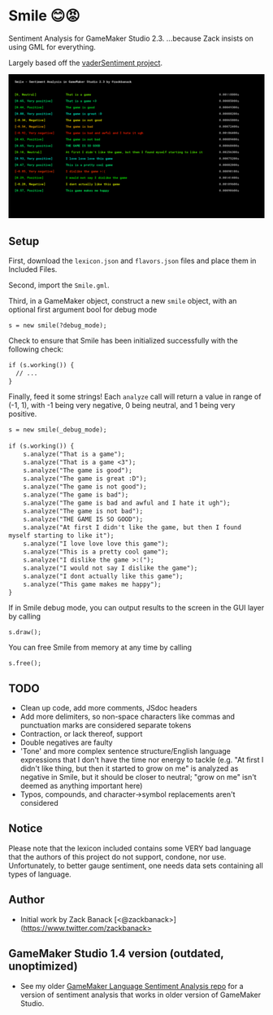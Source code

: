 # Smile 😊😡

Sentiment Analysis for GameMaker Studio 2.3. ...because Zack insists on using GML for everything. 

Largely based off the [vaderSentiment project](https://github.com/vaderSentiment/vaderSentiment-js).

![.gif of Smile, GameMaker Language Sentiment Analysis, in action](https://raw.githubusercontent.com/zbanack/smile/master/demo.png)

## Setup

First, download the `lexicon.json` and `flavors.json` files and place them in Included Files.

Second, import the `Smile.gml`.

Third, in a GameMaker object, construct a new `smile` object, with an optional first argument bool for debug mode
```
s = new smile(?debug_mode);
```

Check to ensure that Smile has been initialized successfully with the following check:
```
if (s.working()) {
  // ...
}
```

Finally, feed it some strings! Each `analyze` call will return a value in range of (-1, 1), with -1 being very negative, 0 being neutral, and 1 being very positive.

```
s = new smile(_debug_mode);

if (s.working()) {
	s.analyze("That is a game");
	s.analyze("That is a game <3");
	s.analyze("The game is good");
	s.analyze("The game is great :D");
	s.analyze("The game is not good");
	s.analyze("The game is bad");
	s.analyze("The game is bad and awful and I hate it ugh");
	s.analyze("The game is not bad");
	s.analyze("THE GAME IS SO GOOD");
	s.analyze("At first I didn't like the game, but then I found myself starting to like it");
	s.analyze("I love love love this game");
	s.analyze("This is a pretty cool game");
	s.analyze("I dislike the game >:(");
	s.analyze("I would not say I dislike the game");
	s.analyze("I dont actually like this game");
	s.analyze("This game makes me happy");
}
```

If in Smile debug mode, you can output results to the screen in the GUI layer by calling
```
s.draw();
```

You can free Smile from memory at any time by calling
```
s.free();
```

## TODO
- Clean up code, add more comments, JSdoc headers
- Add more delimiters, so non-space characters like commas and punctuation marks are considered separate tokens
- Contraction, or lack thereof, support
- Double negatives are faulty
- 'Tone' and more complex sentence structure/English language expressions that I don't have the time nor energy to tackle (e.g. "At first I didn't like thing, but then it started to grow on me" is analyzed as negative in Smile, but it should be closer to neutral; "grow on me" isn't deemed as anything important here)
- Typos, compounds, and character->symbol replacements aren't considered

## Notice
Please note that the lexicon included contains some VERY bad language that the authors of this project do not support, condone, nor use. Unfortunately, to better gauge sentiment, one needs data sets containing all types of language.

## Author
- Initial work by Zack Banack [<@zackbanack>](https://www.twitter.com/zackbanack>

## GameMaker Studio 1.4 version (outdated, unoptimized)
- See my older [GameMaker Language Sentiment Analysis repo](https://github.com/zbanack/GameMaker-Language-Sentiment-Analysis) for a version of sentiment analysis that works in older version of GameMaker Studio.
